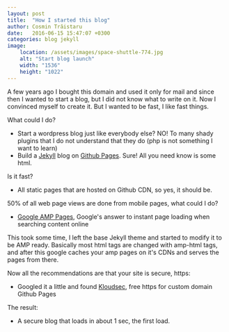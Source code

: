 ```yaml
---
layout: post
title:  "How I started this blog"
author: Cosmin Trăistaru
date:   2016-06-15 15:47:07 +0300
categories: blog jekyll
image:
    location: /assets/images/space-shuttle-774.jpg
    alt: "Start blog launch"
    width: "1536"
    height: "1022"
---
```

A few years ago I bought this domain and used it only for mail and since then
I wanted to start a blog,  but I did not know what to write on it.
Now I convinced myself to create it.
But I wanted to be fast, I like fast things.

What could I do?

- Start a wordpress blog just like everybody else? NO! To many shady plugins that 
I do not understand that they do (php is not something I want to learn)
- Build a [Jekyll][jekyll] blog on [Github Pages][github-pages]. Sure! All you need know is some html.

Is it fast?

- All static pages that are hosted on Github CDN, so yes, it should be.

50% of all web page views are done from mobile pages, what could I do?

- [Google AMP Pages][google-amp], Google's answer to instant page loading when searching content online

This took some time, I left the base Jekyll theme and started to modify it
to be AMP ready. Basically most html tags are changed with amp-html tags,
and after this google caches your amp pages on it's CDNs and serves the pages from
there.

Now all the recommendations are that your site is secure, https:

- Googled it a little and found [Kloudsec][kloudsec], free https for custom domain Github Pages

The result:

- A secure blog that loads in about 1 sec, the first load.

[jekyll]: https://jekyllrb.com/
[google-amp]: https://www.ampproject.org/
[kloudsec]: https://www.kloudsec.com/
[github-pages]: https://pages.github.com/
